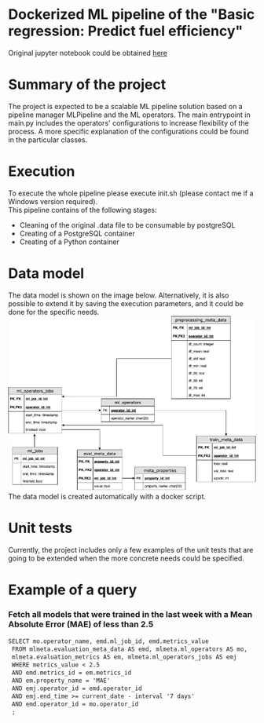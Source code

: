 # Dockerized ML pipeline of the "Basic regression: Predict fuel efficiency"  
  
Original jupyter notebook could be obtained [here](https://www.tensorflow.org/tutorials/keras/regression)  

# Summary of the project  
The project is expected to be a scalable ML pipeline solution based on a pipeline manager MLPipeline and the ML operators. The main entrypoint in main.py includes the operators' configurations to increase flexibility of the process. A more specific explanation of the configurations could be found in the particular classes.    
# Execution  
To execute the whole pipeline please execute init.sh (please contact me if a Windows version required).  
This pipeline contains of the following stages:  
* Cleaning of the original .data file to be consumable by postgreSQL  
* Creating of a PostgreSQL container
* Creating of a Python container

# Data model  
The data model is shown on the image below. Alternatively, it is also possible to extend it by saving the execution parameters, and it could be done for the specific needs.  
![Data model](images/er_diag.png)  
The data model is created automatically with a docker script.  

# Unit tests  
Currently, the project includes only a few examples of the unit tests that are going to be extended when the more concrete needs could be specified.  

# Example of a query  
### Fetch all models that were trained in the last week with a Mean Absolute Error (MAE) of less than 2.5
``` 
SELECT mo.operator_name, emd.ml_job_id, emd.metrics_value
 FROM mlmeta.evaluation_meta_data AS emd, mlmeta.ml_operators AS mo,
 mlmeta.evaluation_metrics AS em, mlmeta.ml_operators_jobs AS emj 
 WHERE metrics_value < 2.5
 AND emd.metrics_id = em.metrics_id
 AND em.property_name = 'MAE'
 AND emj.operator_id = emd.operator_id
 AND emj.end_time >= current_date - interval '7 days'
 AND emd.operator_id = mo.operator_id
 ;
 ```